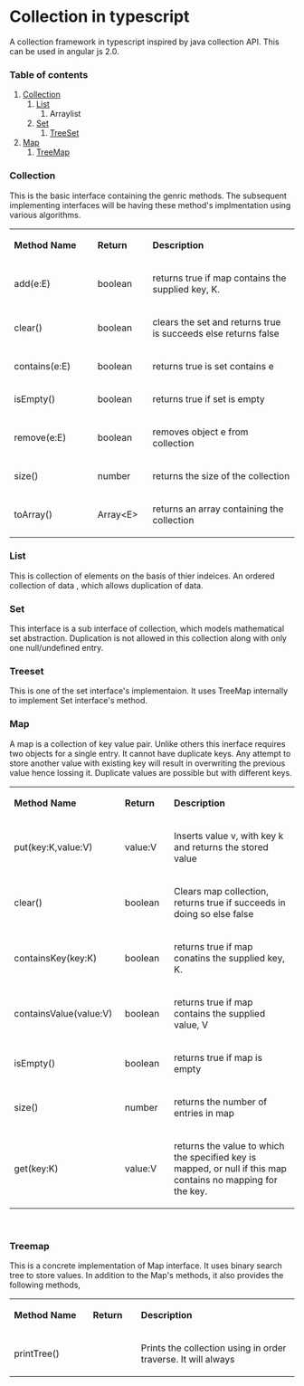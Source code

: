 <h1>Collection in typescript</h1>
<p>A&nbsp;collection framework in typescript inspired by java collection API. This can be used in angular js 2.0.</p>
<h3><strong>Table of contents</strong></h3>
<ol>
<li><a href="#collection">Collection</a><br />
<ol>
<li><a href="#list">List</a><br />
<ol>
<li>Arraylist</li>
</ol>
</li>
<li><a href="#set">Set</a><br />
<ol>
<li><a href="#treeset">TreeSet</a></li>
</ol>
</li>
</ol>
</li>
<li><a href="#map">Map</a><br />
<ol>
<li><a href="#treemap">TreeMap</a></li>
</ol>
</li>
</ol>
<h3 id="collection">Collection</h3>
<p>This is the basic interface containing the genric methods. The subsequent implementing interfaces will be having these method's implmentation using various algorithms.</p>
<table>
<tbody>
<tr>
<td width="200">
<p><strong>Method Name</strong></p>
</td>
<td width="102">
<p><strong>Return </strong></p>
</td>
<td width="570">
<p><strong>Description</strong></p>
</td>
</tr>
<tr>
<td width="120">
<p>add(e:E)</p>
</td>
<td width="102">
<p>boolean</p>
</td>
<td width="418">
<p>returns true if map contains the supplied key, K.</p>
</td>
</tr>
<tr>
<td width="120">
<p>clear()</p>
</td>
<td width="102">
<p>boolean</p>
</td>
<td width="418">
<p>clears the set and returns true is succeeds else returns false</p>
</td>
</tr>
<tr>
<td width="120">
<p>contains(e:E)</p>
</td>
<td width="102">
<p>boolean</p>
</td>
<td width="418">
<p>returns true is set contains e</p>
</td>
</tr>
<tr>
<td width="120">
<p>isEmpty()</p>
</td>
<td width="102">
<p>boolean</p>
</td>
<td width="418">
<p>returns true if set is empty</p>
</td>
</tr>
<tr>
<td width="120">
<p>remove(e:E)</p>
</td>
<td width="102">
<p>boolean</p>
</td>
<td width="418">
<p>removes object e from collection</p>
</td>
</tr>
<tr>
<td width="120">
<p>size()</p>
</td>
<td width="102">
<p>number</p>
</td>
<td width="418">
<p>returns the size of the collection</p>
</td>
</tr>
<tr>
<td width="120">
<p>toArray()</p>
</td>
<td width="102">
<p>Array&lt;E&gt;</p>
</td>
<td width="418">
<p>returns an array containing the collection</p>
</td>
</tr>
</tbody>
</table>
<h3 id="list">List</h3>
<p>This is collection of elements on the basis of thier indeices.&nbsp;An ordered collection of data , which allows duplication of data.</p>
<h3 id="set">Set</h3>
<p>This interface is a sub interface of collection, which models mathematical set abstraction.&nbsp;Duplication is not allowed in this collection along with only one null/undefined entry.</p>
<h3 id="treeset">Treeset</h3>
<p>This is one of the set interface's implementaion. It uses TreeMap internally to implement Set interface's method.</p>
<h3 id="map">Map</h3>
<p>A map is a collection of key value pair. Unlike others this inerface requires two objects for a single entry.&nbsp;It cannot have duplicate keys. Any attempt to store another value with existing key will result&nbsp;in overwriting the previous value hence lossing it.&nbsp;Duplicate values are possible but with different keys.</p>
<table>
<tbody>
<tr>
<td width="200">
<p><strong>Method Name</strong></p>
</td>
<td width="102">
<p><strong>Return </strong></p>
</td>
<td width="570">
<p><strong>Description</strong></p>
</td>
</tr>
<tr>
<td width="120">
<p>put(key:K,value:V)</p>
</td>
<td width="102">
<p>value:V</p>
</td>
<td width="418">
<p>Inserts value v, with key k and returns the stored value</p>
</td>
</tr>
<tr>
<td width="120">
<p>clear()</p>
</td>
<td width="102">
<p>boolean</p>
</td>
<td width="418">
<p>Clears map collection, returns true if succeeds in doing so else false</p>
</td>
</tr>
<tr>
<td width="120">
<p>containsKey(key:K)</p>
</td>
<td width="102">
<p>boolean</p>
</td>
<td width="418">
<p>returns true if map conatins the supplied key, K.</p>
</td>
</tr>
<tr>
<td width="120">
<p>containsValue(value:V)</p>
</td>
<td width="102">
<p>boolean</p>
</td>
<td width="418">
<p>returns true if map contains the supplied value, V</p>
</td>
</tr>
<tr>
<td width="120">
<p>isEmpty()</p>
</td>
<td width="102">
<p>boolean</p>
</td>
<td width="418">
<p>returns true if map is empty</p>
</td>
</tr>
<tr>
<td width="120">
<p>size()</p>
</td>
<td width="102">
<p>number</p>
</td>
<td width="418">
<p>returns the number of entries in map</p>
</td>
</tr>
<tr>
<td width="120">
<p>get(key:K)</p>
</td>
<td width="102">
<p>value:V</p>
</td>
<td width="418">
<p>returns the value to which the specified key is mapped, or null if this map contains no mapping for the key.</p>
</td>
</tr>
</tbody>
</table>
<p>&nbsp;</p>
<h3 id="treemap">Treemap</h3>
<p>This is a concrete implementation of Map interface. It uses binary search tree to store values. In addition to the Map's methods, it also provides the following methods,</p>
<table>
<tbody>
<tr>
<td width="200">
<p><strong>Method Name</strong></p>
</td>
<td width="99">
<p><strong>Return </strong></p>
</td>
<td width="570">
<p><strong>Description</strong></p>
</td>
</tr>
<tr>
<td width="152">
<p>printTree()</p>
</td>
<td width="99">
<p>&nbsp;</p>
</td>
<td width="389">
<p>Prints the collection using in order traverse. It will always</p>
</td>
</tr>
</tbody>
</table>
<p>&nbsp;</p>
